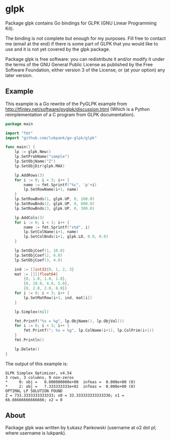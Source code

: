 # glpk

Package glpk contains Go bindings for GLPK (GNU Linear Programming Kit).

The binding is not complete but enough for my purposes. Fill free to
contact me (email at the end) if there is some part of GLPK that you
would like to use and it is not yet covered by the glpk package.

Package glpk is free software: you can redistribute it and/or modify
it under the terms of the GNU General Public License as published by
the Free Software Foundation, either version 3 of the License, or (at
your option) any later version.

## Example

This example is a Go rewrite of the PyGLPK example from
http://tfinley.net/software/pyglpk/discussion.html (Which is a Python
reimplementation of a C program from GLPK documentation).

```go
package main

import "fmt"
import "github.com/lukpank/go-glpk/glpk"

func main() {
	lp := glpk.New()
	lp.SetProbName("sample")
	lp.SetObjName("Z")
	lp.SetObjDir(glpk.MAX)

	lp.AddRows(3)
	for i := 0; i < 3; i++ {
		name := fmt.Sprintf("%c", 'p'+i)
		lp.SetRowName(i+1, name)
	}
	lp.SetRowBnds(1, glpk.UP, 0, 100.0)
	lp.SetRowBnds(2, glpk.UP, 0, 600.0)
	lp.SetRowBnds(3, glpk.UP, 0, 300.0)

	lp.AddCols(3)
	for i := 0; i < 3; i++ {
		name := fmt.Sprintf("x%d", i)
		lp.SetColName(i+1, name)
		lp.SetColBnds(i+1, glpk.LO, 0.0, 0.0)
	}

	lp.SetObjCoef(1, 10.0)
	lp.SetObjCoef(2, 6.0)
	lp.SetObjCoef(3, 4.0)

	ind := []int32{0, 1, 2, 3}
	mat := [][]float64{
		{0, 1.0, 1.0, 1.0},
		{0, 10.0, 4.0, 5.0},
		{0, 2.0, 2.0, 6.0}}
	for i := 0; i < 3; i++ {
		lp.SetMatRow(i+1, ind, mat[i])
	}

	lp.Simplex(nil)

	fmt.Printf("%s = %g", lp.ObjName(), lp.ObjVal())
	for i := 0; i < 3; i++ {
		fmt.Printf("; %s = %g", lp.ColName(i+1), lp.ColPrim(i+1))
	}
	fmt.Println()

	lp.Delete()
}
```

The output of this example is:

    GLPK Simplex Optimizer, v4.54
    3 rows, 3 columns, 9 non-zeros
    *     0: obj =   0.000000000e+00  infeas =  0.000e+00 (0)
    *     2: obj =   7.333333333e+02  infeas =  0.000e+00 (0)
    OPTIMAL LP SOLUTION FOUND
    Z = 733.3333333333333; x0 = 33.333333333333336; x1 = 66.66666666666666; x2 = 0

## About

Package glpk was written by Łukasz Pankowski (username at o2 dot pl;
where username is lukpank).
